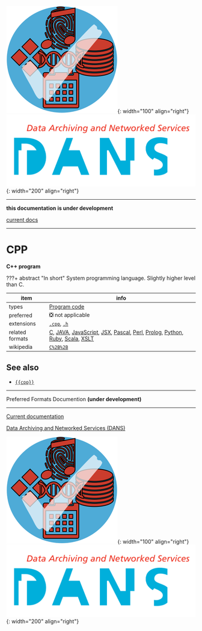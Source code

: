 ![img](../images/formats.png){: width="100" align="right"}
![img](../images/DANS.png){: width="200" align="right"}

---

**this documentation is under development**

[current docs]({{preferredFormats}})

---



# CPP

**C++ program**

???+ abstract "In short"
    System programming language. Slightly higher level than C.

item | info
--- | ---
types | [Program code](../dataTypes/programCode.md)
preferred | ❎ not applicable
extensions | [`.cpp`](../extensions/cpp.md), [`.h`](../extensions/h.md)
related formats | [C](../fileFormats/c.md), [JAVA](../fileFormats/java.md), [JavaScript](../fileFormats/javascript.md), [JSX](../fileFormats/jsx.md), [Pascal](../fileFormats/pascal.md), [Perl](../fileFormats/perl.md), [Prolog](../fileFormats/prolog.md), [Python](../fileFormats/python.md), [Ruby](../fileFormats/ruby.md), [Scala](../fileFormats/scala.md), [XSLT](../fileFormats/xslt.md)
wikipedia | [`C%2B%2B`]({{wikipedia}}/C%2B%2B)



## See also
*   [`{{cpp}}`]({{cpp}})




---

Preferred Formats Documention **(under development)**

---

[Current documentation]({{preferredFormats}})

[Data Archiving and Networked Services (DANS)]({{dans}})

![img](../images/formats.png){: width="100" align="right"}
![img](../images/DANS.png){: width="200" align="right"}
